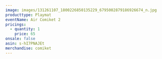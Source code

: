 ```yaml
---
image: images/131261107_1800226850135229_6795002879186926674_n.jpg
producttype: Playmat
eventName: Air Comiket 2
pricings:
  - quantity: 1
    price: 65
onsale: false
asin: s-hI7PNAJEt
merchandise: comiket
---
```

